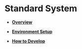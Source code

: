 # Standard System<a name="EN-US_TOPIC_0000001111221726"></a>

-   **[Overview](overview-6.md)**  

-   **[Environment Setup](environment-setup-7.md)**  

-   **[How to Develop](how-to-develop-12.md)**  


